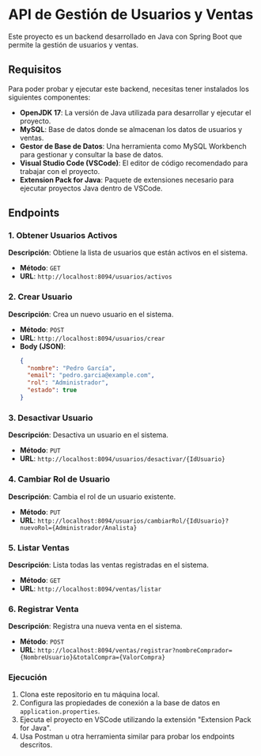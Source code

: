 # API de Gestión de Usuarios y Ventas

Este proyecto es un backend desarrollado en Java con Spring Boot que permite la gestión de usuarios y ventas.

## Requisitos

Para poder probar y ejecutar este backend, necesitas tener instalados los siguientes componentes:

- **OpenJDK 17**: La versión de Java utilizada para desarrollar y ejecutar el proyecto.
- **MySQL**: Base de datos donde se almacenan los datos de usuarios y ventas.
- **Gestor de Base de Datos**: Una herramienta como MySQL Workbench para gestionar y consultar la base de datos.
- **Visual Studio Code (VSCode)**: El editor de código recomendado para trabajar con el proyecto.
- **Extension Pack for Java**: Paquete de extensiones necesario para ejecutar proyectos Java dentro de VSCode.

## Endpoints

### 1. Obtener Usuarios Activos

**Descripción**: Obtiene la lista de usuarios que están activos en el sistema.

- **Método**: `GET`
- **URL**: `http://localhost:8094/usuarios/activos`

### 2. Crear Usuario

**Descripción**: Crea un nuevo usuario en el sistema.

- **Método**: `POST`
- **URL**: `http://localhost:8094/usuarios/crear`
- **Body (JSON)**:
  ```json
  {
    "nombre": "Pedro García",
    "email": "pedro.garcia@example.com",
    "rol": "Administrador",
    "estado": true
  }

### 3. Desactivar Usuario

**Descripción**: Desactiva un usuario en el sistema.

- **Método**: `PUT`
- **URL**: `http://localhost:8094/usuarios/desactivar/{IdUsuario}`

### 4. Cambiar Rol de Usuario

**Descripción**: Cambia el rol de un usuario existente.

- **Método**: `PUT`
- **URL**: `http://localhost:8094/usuarios/cambiarRol/{IdUsuario}?nuevoRol={Administrador/Analista}`

### 5. Listar Ventas

**Descripción**: Lista todas las ventas registradas en el sistema.

- **Método**: `GET`
- **URL**: `http://localhost:8094/ventas/listar`

### 6. Registrar Venta

**Descripción**: Registra una nueva venta en el sistema.

- **Método**: `POST`
- **URL**: `http://localhost:8094/ventas/registrar?nombreComprador={NombreUsuario}&totalCompra={ValorCompra}`

### Ejecución

1. Clona este repositorio en tu máquina local.
2. Configura las propiedades de conexión a la base de datos en `application.properties`.
3. Ejecuta el proyecto en VSCode utilizando la extensión "Extension Pack for Java".
4. Usa Postman u otra herramienta similar para probar los endpoints descritos.
